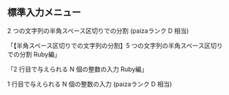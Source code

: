## 標準入力メニュー

2 つの文字列の半角スペース区切りでの分割 (paizaランク D 相当)

「【半角スペース区切りでの文字列の分割】5 つの文字列の半角スペース区切りでの分割 Ruby編」

「2 行目で与えられる N 個の整数の入力 Ruby編」

1 行目で与えられる N 個の整数の入力 (paizaランク D 相当)